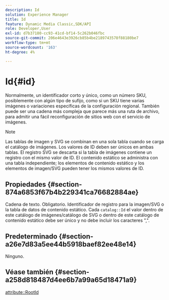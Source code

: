 ```yaml
---
description: Id
solution: Experience Manager
title: Id
feature: Dynamic Media Classic,SDK/API
role: Developer,User
exl-id: d7b37180-cc93-41cd-bf14-5c262b046fbc
source-git-commit: 206e4643e3926cb85b4be2189743578f88180be7
workflow-type: tm+mt
source-wordcount: '163'
ht-degree: 4%

---
```


# Id{#id}

Normalmente, un identificador corto y único, como un número SKU, posiblemente con algún tipo de sufijo, como si un SKU tiene varias imágenes o variaciones específicas de la configuración regional. También puede ser una cadena más compleja que parece más una ruta de archivo, para admitir una fácil reconfiguración de sitios web con el servicio de imágenes.

>[!NOTE]
>
>Las tablas de imagen y SVG se combinan en una sola tabla cuando se carga el catálogo de imágenes. Los valores de ID deben ser únicos en ambas tablas. El registro SVG se descarta si la tabla de imágenes contiene un registro con el mismo valor de ID. El contenido estático se administra con una tabla independiente; los elementos de contenido estático y los elementos de imagen/SVG pueden tener los mismos valores de ID.

## Propiedades {#section-874a6853f67b4b229341ca76682884ae}

Cadena de texto. Obligatorio. Identificador de registro para la imagen/SVG o la tabla de datos de contenido estático. Cada `catalog::Id` el valor dentro de este catálogo de imágenes/catálogo de SVG o dentro de este catálogo de contenido estático debe ser único y no debe incluir los caracteres &quot;,&quot;.

## Predeterminado {#section-a26e7d83a5ee44b5918baef82ee48e14}

Ninguno.

## Véase también {#section-a258d818487d4ee6b7a99a65d18471a9}

[attribute::RootId](../../../../../../is-api/image-catalog/image-serving-api-ref/c-image-catalog-reference/c-attributes-reference/r-rootid.md#reference-13653312925e4a08b90f99961d53f546)
